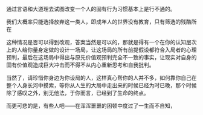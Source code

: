 通过言语和大道理去试图改变一个人的固有行为习惯基本上是行不通的。


我们大概率只能选择放弃这一类人，即成年人的世界没有教育，只有筛选的残酷所在


这种情况是否可以得到改观，答案当然是可以的，那就是得有一个在你的认知层次上的人给你量身定做的设计一场局，让这场局的所有前提假设都符合入局者的心理预判，最后在这场局中得出与原先价值观预判完全不一致的事实，让现实对自身的固有价值观造成巨大冲击而不得不从内心重新思考和自我批判。

当然了，请珍惜你身边为你设局的人，这样真心帮你的人并不多，如何靠你自己在整个人身长河中摸索，等你从人生的大局中走出来的时候已经为时已晚，那个时候除了感叹之外，别无他法，于你而言，已经到了生命的终点。

而更可悲的是，有些人吧——在浑浑噩噩的困顿中度过了一生而不自知，